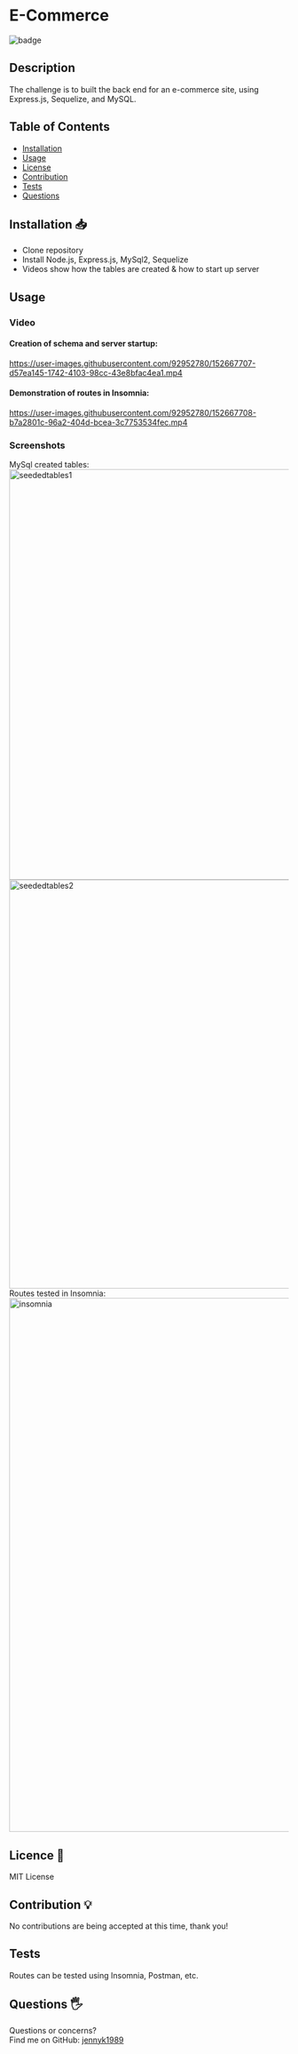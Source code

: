 # E-Commerce
![badge](https://img.shields.io/badge/License-MIT-blue)
## Description
The challenge is to built the back end for an e-commerce site, using Express.js, Sequelize, and MySQL.
## Table of Contents 
* [Installation](#Installation)
* [Usage](#Usage)
* [License](#License)
* [Contribution](#Contribution)
* [Tests](#Tests)
* [Questions](#Questions)
## Installation 📥
* Clone repository 
* Install Node.js, Express.js, MySql2, Sequelize
* Videos show how the tables are created & how to start up server
## Usage
### Video
#### Creation of schema and server startup:
https://user-images.githubusercontent.com/92952780/152667707-d57ea145-1742-4103-98cc-43e8bfac4ea1.mp4 
#### Demonstration of routes in Insomnia: 
https://user-images.githubusercontent.com/92952780/152667708-b7a2801c-96a2-404d-bcea-3c7753534fec.mp4 
### Screenshots
MySql created tables:
<img width="739" alt="seededtables1" src="https://user-images.githubusercontent.com/92952780/152667713-40e43c3c-790c-4a85-9bae-38cedd35991d.png">
<img width="736" alt="seededtables2" src="https://user-images.githubusercontent.com/92952780/152667714-81976076-c96f-4ee7-8e52-558c71fcab85.png">
Routes tested in Insomnia: 
<img width="961" alt="insomnia" src="https://user-images.githubusercontent.com/92952780/152667718-a5e6153f-d9f4-4d21-a613-8ff211ee97b1.png">
## Licence 📃
MIT License
## Contribution 💡
No contributions are being accepted at this time, thank you!
## Tests
Routes can be tested using Insomnia, Postman, etc.  
## Questions 🖐️
Questions or concerns? </br>
Find me on GitHub: [jennyk1989](https://github.com/jennyk1989)
